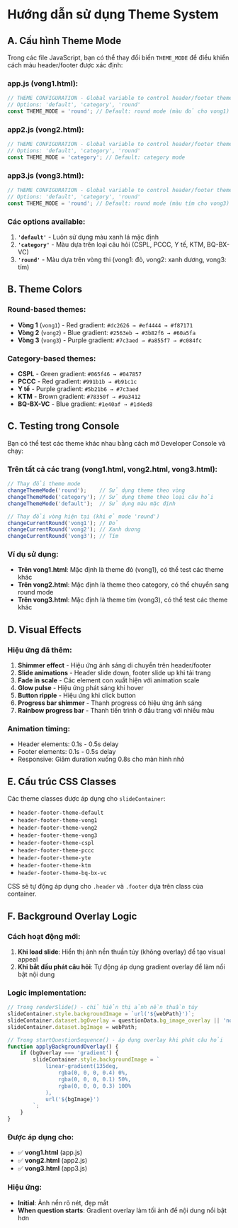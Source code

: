 # Hướng dẫn sử dụng Theme System

## A. Cấu hình Theme Mode

Trong các file JavaScript, bạn có thể thay đổi biến `THEME_MODE` để điều khiển cách màu header/footer được xác định:

### app.js (vong1.html):
```javascript
// THEME CONFIGURATION - Global variable to control header/footer theme
// Options: 'default', 'category', 'round'
const THEME_MODE = 'round'; // Default: round mode (màu đỏ cho vong1)
```

### app2.js (vong2.html):
```javascript
// THEME CONFIGURATION - Global variable to control header/footer theme
// Options: 'default', 'category', 'round'
const THEME_MODE = 'category'; // Default: category mode 
```

### app3.js (vong3.html):
```javascript
// THEME CONFIGURATION - Global variable to control header/footer theme
// Options: 'default', 'category', 'round'
const THEME_MODE = 'round'; // Default: round mode (màu tím cho vong3)
```

### Các options available:

1. **`'default'`** - Luôn sử dụng màu xanh lá mặc định
2. **`'category'`** - Màu dựa trên loại câu hỏi (CSPL, PCCC, Y tế, KTM, BQ-BX-VC)  
3. **`'round'`** - Màu dựa trên vòng thi (vong1: đỏ, vong2: xanh dương, vong3: tím)

## B. Theme Colors

### Round-based themes:
- **Vòng 1** (`vong1`) - Red gradient: `#dc2626 → #ef4444 → #f87171`
- **Vòng 2** (`vong2`) - Blue gradient: `#2563eb → #3b82f6 → #60a5fa`
- **Vòng 3** (`vong3`) - Purple gradient: `#7c3aed → #a855f7 → #c084fc`

### Category-based themes:
- **CSPL** - Green gradient: `#065f46 → #047857`
- **PCCC** - Red gradient: `#991b1b → #b91c1c`
- **Y tế** - Purple gradient: `#5b21b6 → #7c3aed`
- **KTM** - Brown gradient: `#78350f → #9a3412`
- **BQ-BX-VC** - Blue gradient: `#1e40af → #1d4ed8`

## C. Testing trong Console

Bạn có thể test các theme khác nhau bằng cách mở Developer Console và chạy:

### Trên tất cả các trang (vong1.html, vong2.html, vong3.html):

```javascript
// Thay đổi theme mode
changeThemeMode('round');    // Sử dụng theme theo vòng
changeThemeMode('category'); // Sử dụng theme theo loại câu hỏi
changeThemeMode('default');  // Sử dụng màu mặc định

// Thay đổi vòng hiện tại (khi ở mode 'round')
changeCurrentRound('vong1'); // Đỏ
changeCurrentRound('vong2'); // Xanh dương  
changeCurrentRound('vong3'); // Tím
```

### Ví dụ sử dụng:
- **Trên vong1.html**: Mặc định là theme đỏ (vong1), có thể test các theme khác
- **Trên vong2.html**: Mặc định là theme theo category, có thể chuyển sang round mode
- **Trên vong3.html**: Mặc định là theme tím (vong3), có thể test các theme khác

## D. Visual Effects

### Hiệu ứng đã thêm:
1. **Shimmer effect** - Hiệu ứng ánh sáng di chuyển trên header/footer
2. **Slide animations** - Header slide down, footer slide up khi tải trang
3. **Fade in scale** - Các element con xuất hiện với animation scale
4. **Glow pulse** - Hiệu ứng phát sáng khi hover
5. **Button ripple** - Hiệu ứng khi click button
6. **Progress bar shimmer** - Thanh progress có hiệu ứng ánh sáng
7. **Rainbow progress bar** - Thanh tiến trình ở đầu trang với nhiều màu

### Animation timing:
- Header elements: 0.1s - 0.5s delay
- Footer elements: 0.1s - 0.5s delay  
- Responsive: Giảm duration xuống 0.8s cho màn hình nhỏ

## E. Cấu trúc CSS Classes

Các theme classes được áp dụng cho `slideContainer`:
- `header-footer-theme-default`
- `header-footer-theme-vong1`
- `header-footer-theme-vong2` 
- `header-footer-theme-vong3`
- `header-footer-theme-cspl`
- `header-footer-theme-pccc`
- `header-footer-theme-yte`
- `header-footer-theme-ktm`
- `header-footer-theme-bq-bx-vc`

CSS sẽ tự động áp dụng cho `.header` và `.footer` dựa trên class của container.

## F. Background Overlay Logic

### Cách hoạt động mới:

1. **Khi load slide**: Hiển thị ảnh nền thuần túy (không overlay) để tạo visual appeal
2. **Khi bắt đầu phát câu hỏi**: Tự động áp dụng gradient overlay để làm nổi bật nội dung

### Logic implementation:

```javascript
// Trong renderSlide() - chỉ hiển thị ảnh nền thuần túy
slideContainer.style.backgroundImage = `url('${webPath}')`;
slideContainer.dataset.bgOverlay = questionData.bg_image_overlay || 'none';
slideContainer.dataset.bgImage = webPath;

// Trong startQuestionSequence() - áp dụng overlay khi phát câu hỏi
function applyBackgroundOverlay() {
    if (bgOverlay === 'gradient') {
        slideContainer.style.backgroundImage = `
            linear-gradient(135deg, 
                rgba(0, 0, 0, 0.4) 0%, 
                rgba(0, 0, 0, 0.1) 50%, 
                rgba(0, 0, 0, 0.3) 100%
            ), 
            url('${bgImage}')
        `;
    }
}
```

### Được áp dụng cho:
- ✅ **vong1.html** (app.js)
- ✅ **vong2.html** (app2.js) 
- ✅ **vong3.html** (app3.js)

### Hiệu ứng:
- **Initial**: Ảnh nền rõ nét, đẹp mắt
- **When question starts**: Gradient overlay làm tối ảnh để nội dung nổi bật hơn

